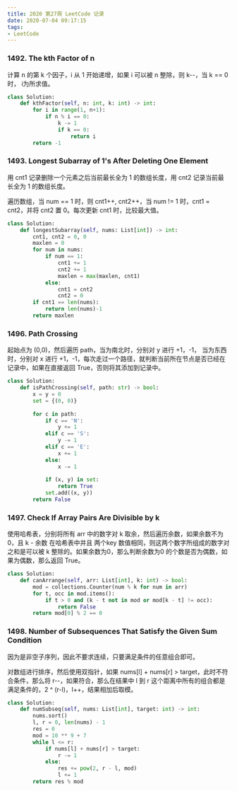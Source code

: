 ```yaml
---
title: 2020 第27周 LeetCode 记录
date: 2020-07-04 09:17:15
tags:
- LeetCode
---
```


### 1492. The kth Factor of n

计算 n 的第 k 个因子，i 从 1 开始递增，如果 i 可以被 n 整除，则 k--，当 k == 0 时， i为所求值。

```python
class Solution:
    def kthFactor(self, n: int, k: int) -> int:
        for i in range(1, n+1):
            if n % i == 0:
                k -= 1
                if k == 0:
                    return i
        return -1   
```


### 1493. Longest Subarray of 1's After Deleting One Element

用 cnt1 记录删除一个元素之后当前最长全为 1 的数组长度，用 cnt2 记录当前最长全为 1 的数组长度。

遍历数组，当 num == 1 时，则 cnt1++, cnt2++，当 num != 1 时，cnt1 = cnt2，并将 cnt2 置 0。每次更新 cnt1 时，比较最大值。

```python
class Solution:
    def longestSubarray(self, nums: List[int]) -> int:
        cnt1, cnt2 = 0, 0
        maxlen = 0
        for num in nums:
            if num == 1:
                cnt1 += 1
                cnt2 += 1
                maxlen = max(maxlen, cnt1)
            else:
                cnt1 = cnt2
                cnt2 = 0
        if cnt1 == len(nums):
            return len(nums)-1
        return maxlen
```

### 1496. Path Crossing

起始点为 (0,0)，然后遍历 path，当为南北时，分别对 y 进行 +1，-1， 当为东西时，分别对 x 进行 +1，-1，每次走过一个路径，就判断当前所在节点是否已经在记录中，如果在直接返回 True，否则将其添加到记录中。


```python
class Solution:
    def isPathCrossing(self, path: str) -> bool:
        x = y = 0
        set = {(0, 0)}
        
        for c in path:
            if c == 'N':
                y += 1
            elif c == 'S':
                y -= 1
            elif c == 'E':
                x += 1
            else:
                x -= 1
            
            if (x, y) in set:
                return True
            set.add((x, y))
        return False
```


### 1497. Check If Array Pairs Are Divisible by k

使用哈希表，分别将所有 arr 中的数字对 k 取余，然后遍历余数，如果余数不为0，且 k - 余数 在哈希表中并且 两个key 数值相同，则这两个数字所组成的数字对之和是可以被 k 整除的。如果余数为0，那么判断余数为0 的个数是否为偶数，如果为偶数，那么返回 True。


```python
class Solution:
    def canArrange(self, arr: List[int], k: int) -> bool:
        mod = collections.Counter(num % k for num in arr)
        for t, occ in mod.items():
            if t > 0 and (k - t not in mod or mod[k - t] != occ):
                return False
        return mod[0] % 2 == 0
```


### 1498. Number of Subsequences That Satisfy the Given Sum Condition

因为是非空子序列，因此不要求连续，只要满足条件的任意组合即可。

对数组进行排序，然后使用双指针，如果 nums[l] + nums[r] > target，此时不符合条件，那么将 r--，如果符合，那么在结果中 l 到 r 这个距离中所有的组合都是满足条件的，2 ^ (r-l)，l++，结果相加后取模。



```python
class Solution:
    def numSubseq(self, nums: List[int], target: int) -> int:
        nums.sort()
        l, r = 0, len(nums) - 1
        res = 0
        mod = 10 ** 9 + 7
        while l <= r:
            if nums[l] + nums[r] > target:
                r -= 1
            else:
                res += pow(2, r - l, mod)
                l += 1
        return res % mod
```